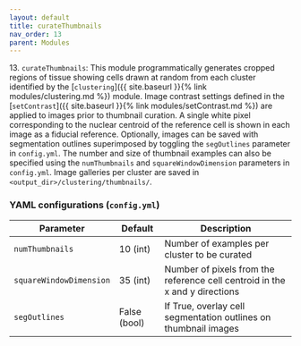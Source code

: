 ```yaml
---
layout: default
title: curateThumbnails
nav_order: 13
parent: Modules
---
```


13\. `curateThumbnails`: This module programmatically generates cropped regions of tissue showing cells drawn at random from each cluster identified by the [`clustering`]({{ site.baseurl }}{% link modules/clustering.md %}) module. Image contrast settings defined in the [`setContrast`]({{ site.baseurl }}{% link modules/setContrast.md %}) are applied to images prior to thumbnail curation. A single white pixel corresponding to the nuclear centroid of the reference cell is shown in each image as a fiducial reference. Optionally, images can be saved with segmentation outlines superimposed by toggling the `segOutlines` parameter in `config.yml`. The number and size of thumbnail examples can also be specified using the `numThumbnails` and `squareWindowDimension` parameters in `config.yml`. Image galleries per cluster are saved in `<output_dir>/clustering/thumbnails/`.

### YAML configurations (`config.yml`)

| Parameter | Default | Description |
| --- | --- | --- |
| `numThumbnails` | 10 (int) | Number of examples per cluster to be curated |
| `squareWindowDimension` | 35 (int) | Number of pixels from the reference cell centroid in the x and y directions |
| `segOutlines` | False (bool) | If True, overlay cell segmentation outlines on thumbnail images |
